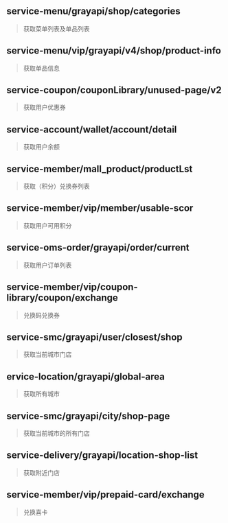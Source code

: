 
## service-menu/grayapi/shop/categories
> 获取菜单列表及单品列表

## service-menu/vip/grayapi/v4/shop/product-info
> 获取单品信息

## service-coupon/couponLibrary/unused-page/v2
> 获取用户优惠券

## service-account/wallet/account/detail
> 获取用户余额

## service-member/mall_product/productLst
> 获取（积分）兑换券列表

## service-member/vip/member/usable-scor
> 获取用户可用积分

## service-oms-order/grayapi/order/current
> 获取用户订单列表

## service-member/vip/coupon-library/coupon/exchange
> 兑换码兑换券

## service-smc/grayapi/user/closest/shop
> 获取当前城市门店

## ervice-location/grayapi/global-area
> 获取所有城市

## service-smc/grayapi/city/shop-page
> 获取当前城市的所有门店

## service-delivery/grayapi/location-shop-list
> 获取附近门店

## service-member/vip/prepaid-card/exchange
> 兑换喜卡